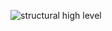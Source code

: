![structural high level](https://user-images.githubusercontent.com/94163693/143199098-908d53ec-9f24-4f68-b395-f1af2fefdcb6.png)
